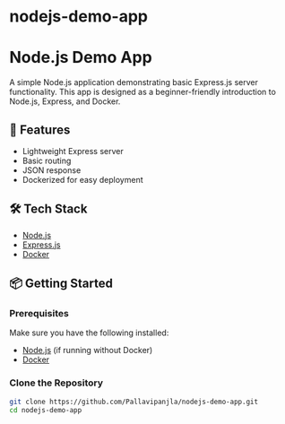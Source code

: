 # nodejs-demo-app
# Node.js Demo App

A simple Node.js application demonstrating basic Express.js server functionality. This app is designed as a beginner-friendly introduction to Node.js, Express, and Docker.

## 🚀 Features

- Lightweight Express server
- Basic routing
- JSON response
- Dockerized for easy deployment

## 🛠 Tech Stack

- [Node.js](https://nodejs.org/)
- [Express.js](https://expressjs.com/)
- [Docker](https://www.docker.com/)

## 📦 Getting Started

### Prerequisites

Make sure you have the following installed:

- [Node.js](https://nodejs.org/) (if running without Docker)
- [Docker](https://www.docker.com/)

### Clone the Repository

```bash
git clone https://github.com/Pallavipanjla/nodejs-demo-app.git
cd nodejs-demo-app
